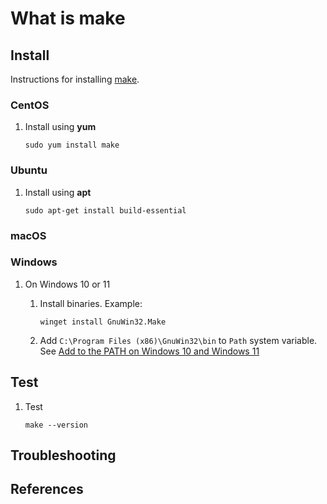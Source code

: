 # What is make

## Install

Instructions for installing [make](https://www.gnu.org/software/make).

### CentOS

1. Install using **yum**

    ```console
    sudo yum install make
    ```

### Ubuntu

1. Install using **apt**

    ```console
    sudo apt-get install build-essential
    ```

### macOS

### Windows

1. On Windows 10 or 11
    1. Install binaries.
       Example:

        ```console
        winget install GnuWin32.Make
        ```

    1. Add `C:\Program Files (x86)\GnuWin32\bin` to `Path` system variable.
       See [Add to the PATH on Windows 10 and Windows 11](https://www.architectryan.com/2018/03/17/add-to-the-path-on-windows-10/)

## Test

1. Test

    ```console
    make --version
    ```

## Troubleshooting

## References
